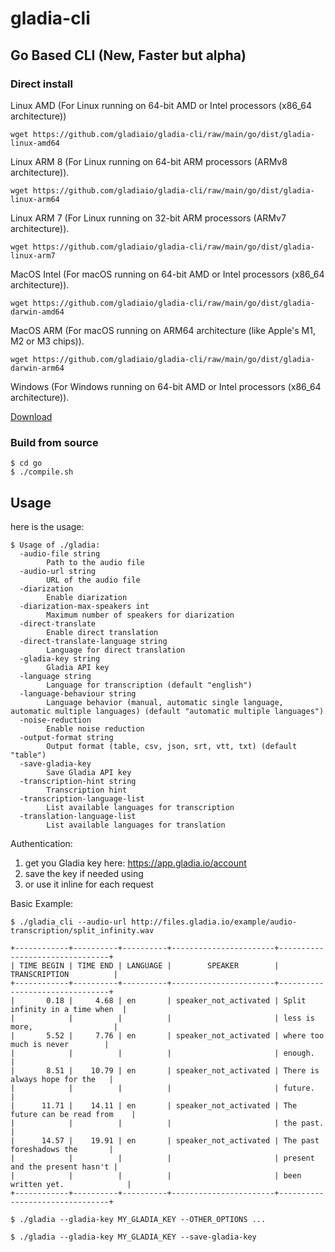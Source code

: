 # gladia-cli

## Go Based CLI (New, Faster but alpha)

### Direct install

Linux AMD (For Linux running on 64-bit AMD or Intel processors (x86_64 architecture))

```
wget https://github.com/gladiaio/gladia-cli/raw/main/go/dist/gladia-linux-amd64
```

Linux ARM 8 (For Linux running on 64-bit ARM processors (ARMv8 architecture)).

```
wget https://github.com/gladiaio/gladia-cli/raw/main/go/dist/gladia-linux-arm64
```

Linux ARM 7 (For Linux running on 32-bit ARM processors (ARMv7 architecture)).

```
wget https://github.com/gladiaio/gladia-cli/raw/main/go/dist/gladia-linux-arm7
```


MacOS Intel (For macOS running on 64-bit AMD or Intel processors (x86_64 architecture)).

```
wget https://github.com/gladiaio/gladia-cli/raw/main/go/dist/gladia-darwin-amd64
```

MacOS ARM (For macOS running on ARM64 architecture (like Apple's M1, M2 or M3 chips)).

```
wget https://github.com/gladiaio/gladia-cli/raw/main/go/dist/gladia-darwin-arm64
```

Windows (For Windows running on 64-bit AMD or Intel processors (x86_64 architecture)).

[Download](https://github.com/gladiaio/gladia-cli/raw/main/go/dist/gladia-windows-amd64.exe)


### Build from source

```
$ cd go
$ ./compile.sh
```

## Usage

here is the usage:

```
$ Usage of ./gladia:
  -audio-file string
        Path to the audio file
  -audio-url string
        URL of the audio file
  -diarization
        Enable diarization
  -diarization-max-speakers int
        Maximum number of speakers for diarization
  -direct-translate
        Enable direct translation
  -direct-translate-language string
        Language for direct translation
  -gladia-key string
        Gladia API key
  -language string
        Language for transcription (default "english")
  -language-behaviour string
        Language behavior (manual, automatic single language, automatic multiple languages) (default "automatic multiple languages")
  -noise-reduction
        Enable noise reduction
  -output-format string
        Output format (table, csv, json, srt, vtt, txt) (default "table")
  -save-gladia-key
        Save Gladia API key
  -transcription-hint string
        Transcription hint
  -transcription-language-list
        List available languages for transcription
  -translation-language-list
        List available languages for translation
```

Authentication:

1.  get you Gladia key here: https://app.gladia.io/account
2.  save the key if needed using
3.  or use it inline for each request

Basic Example:

```
$ ./gladia_cli --audio-url http://files.gladia.io/example/audio-transcription/split_infinity.wav

+------------+----------+----------+-----------------------+--------------------------------+
| TIME BEGIN | TIME END | LANGUAGE |        SPEAKER        |         TRANSCRIPTION          |
+------------+----------+----------+-----------------------+--------------------------------+
|       0.18 |     4.68 | en       | speaker_not_activated | Split infinity in a time when  |
|            |          |          |                       | less is more,                  |
|       5.52 |     7.76 | en       | speaker_not_activated | where too much is never        |
|            |          |          |                       | enough.                        |
|       8.51 |    10.79 | en       | speaker_not_activated | There is always hope for the   |
|            |          |          |                       | future.                        |
|      11.71 |    14.11 | en       | speaker_not_activated | The future can be read from    |
|            |          |          |                       | the past.                      |
|      14.57 |    19.91 | en       | speaker_not_activated | The past foreshadows the       |
|            |          |          |                       | present and the present hasn't |
|            |          |          |                       | been written yet.              |
+------------+----------+----------+-----------------------+--------------------------------+
```

```
$ ./gladia --gladia-key MY_GLADIA_KEY --OTHER_OPTIONS ...
```

```
$ ./gladia --gladia-key MY_GLADIA_KEY --save-gladia-key
```
